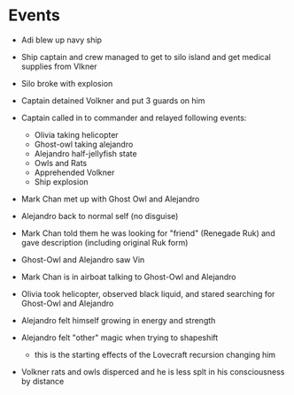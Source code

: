# Events

- Adi blew up navy ship

- Ship captain and crew managed to get to silo island and get medical supplies from Vlkner

- Silo broke with explosion

- Captain detained Volkner and put 3 guards on him

- Captain called in to commander and relayed following events:
  - Olivia taking helicopter
  - Ghost-owl taking alejandro
  - Alejandro half-jellyfish state
  - Owls and Rats
  - Apprehended Volkner
  - Ship explosion
  
- Mark Chan met up with Ghost Owl and Alejandro

- Alejandro back to normal self (no disguise)

- Mark Chan told them he was looking for "friend" (Renegade Ruk) and gave description (including original Ruk form)

- Ghost-Owl and Alejandro saw Vin

- Mark Chan is in airboat talking to Ghost-Owl and Alejandro

- Olivia took helicopter, observed black liquid, and stared searching for Ghost-Owl and Alejandro

- Alejandro felt himself growing in energy and strength

- Alejandro felt "other" magic when trying to shapeshift
  - this is the starting effects of the Lovecraft recursion changing him
  
- Volkner rats and owls disperced and he is less splt in his consciousness by distance

